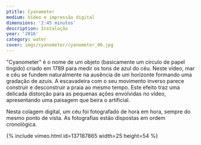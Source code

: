 ```yaml
---
ptitle: Cyanometer
medium: Vídeo e impressão digital
dimensions: '2:45 minutos'
description: Instalação
year: '2016'
category: water
cover: imgs/cyanometer/cyanometer_00.jpg
---
```

"Cyanometer" é o nome de um objeto (basicamente um círculo de papel tingido) criado em 1789 para medir os tons de azul do céu. Neste vídeo, mar e céu se fundem naturalmente na ausência de um horizonte formando uma gradação de azuis. A escavadeira com o seu movimento inverso parece construir e desconstruir a praia ao mesmo tempo. Este efeito traz uma delicada distorção para as pequenas ações envolvidas no vídeo, apresentando uma paisagem que beira o artificial.

Nesta colagem digital, um céu foi fotografado de hora em hora, sempre do mesmo ponto de vista. As fotografias estão dispostas em ordem cronológica.

{% include vimeo.html id=137187865 width=25 height=54 %}
